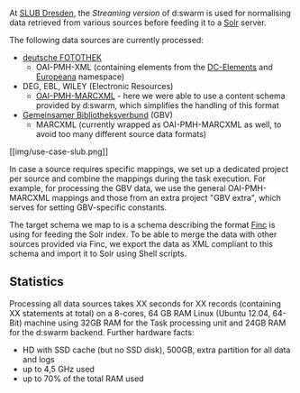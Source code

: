 At [SLUB Dresden](http://www.slub-dresden.de), the *Streaming version* of d:swarm is used for normalising data retrieved from various sources before feeding it to a [Solr](http://lucene.apache.org/solr/) server.

The following data sources are currently processed:

* [deutsche FOTOTHEK](http://www.deutschefotothek.de)
  * OAI-PMH-XML (containing elements from the [DC-Elements](http://purl.org/dc/elements/1.1/) and [Europeana](http://europeana.eu/terms) namespace)
* DEG, EBL, WILEY (Electronic Resources)
  * [OAI-PMH-MARCXML](http://www.loc.gov/standards/marcxml/) - here we were able to use a content schema provided by d:swarm, which simplifies the handling of this format
* [Gemeinsamer Bibliotheksverbund](http://www.gbv.de/) (GBV)
  * MARCXML (currently wrapped as OAI-PMH-MARCXML as well, to avoid too many different source data formats)

[[img/use-case-slub.png]]

In case a source requires specific mappings, we set up a dedicated project per source and combine the mappings during the task execution. For example, for processing the GBV data, we use the general OAI-PMH-MARCXML mappings and those from an extra project "GBV extra", which serves for setting GBV-specific constants.

The target schema we map to is a schema describing the format [Finc](https://finc.info/de/) is using for feeding the Solr index. To be able to merge the data with other sources provided via Finc, we export the data as XML compliant to this schema and import it to Solr using Shell scripts.

## Statistics ##
Processing all data sources takes XX seconds for XX records (containing XX statements at total) on a 8-cores, 64 GB RAM Linux (Ubuntu 12.04, 64-Bit) machine using 32GB RAM for the Task processing unit and 24GB RAM for the d:swarm backend.
Further hardware facts: 
* HD with SSD cache (but no SSD disk), 500GB, extra partition for all data and logs
* up to 4,5 GHz used
* up to 70% of the total RAM used
 

<!-- screenshot quell-daten ? --> 

<!-- screenshot komplexe transformation --> 

<!-- screenshot export solr xml --> 

<!-- screenshot solr import results --> 

<!-- screenshot metrics view evtl. --> 